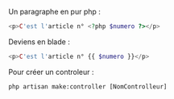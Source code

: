 Un paragraphe en pur php :
```php
<p>C'est l'article n° <?php $numero ?></p>
```
Deviens en blade :
```php
<p>C'est l'article n° {{ $numero }}</p>
```

Pour créer un controleur :
```
php artisan make:controller [NomControlleur]
```